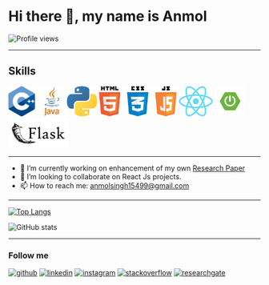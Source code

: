 # Hi there 👋, my name is **Anmol**

![Profile views](https://gpvc.arturio.dev/asc15) 
***
## **Skills** 
<img src="logo/c++.png" height="60"> <img src="logo/Java.png" height="60"><img src="logo/Python.png" height="60">  <img src="logo/HTML CSS JS.png" height="60"> <img src="logo/React.png" height="60"> <img src="logo/Springboot.png" height="60">  <img src="logo/Flask.png" height="60"> 
*** 
- 🔭 I’m currently working on enhancement of my own [Research Paper](https://www.researchgate.net/publication/357478145_Design_Analysis_and_Implementation_of_Online_Competitive_Examination_Using_Heterogeneous_Consortium_Blockchain)
- 👯 I’m looking to collaborate on React Js projects. 
- 📫 How to reach me: anmolsingh15499@gmail.com  
*** 

[![Top Langs](https://github-readme-stats.vercel.app/api/top-langs/?username=asc15)](https://github.com/anuraghazra/github-readme-stats)

![GitHub stats](https://github-readme-stats.vercel.app/api?username=asc15&show_icons=true)  

***
### **Follow me**
 [<img src='https://cdn.jsdelivr.net/npm/simple-icons@3.0.1/icons/github.svg' alt='github' height='40'>](https://github.com/asc15)  [<img src='https://cdn.jsdelivr.net/npm/simple-icons@3.0.1/icons/linkedin.svg' alt='linkedin' height='40'>](https://www.linkedin.com/in/anmolsingh15499/)  [<img src='https://cdn.jsdelivr.net/npm/simple-icons@3.0.1/icons/instagram.svg' alt='instagram' height='40'>](https://www.instagram.com/anmol_singh15/)  [<img src='https://cdn.jsdelivr.net/npm/simple-icons@3.0.1/icons/stackoverflow.svg' alt='stackoverflow' height='40'>](https://stackoverflow.com/users/12994418)  [<img src='https://cdn.jsdelivr.net/npm/simple-icons@3.0.1/icons/researchgate.svg' alt='researchgate' height='40'>](https://www.researchgate.net/profile/Anmol-Singh-24)  
